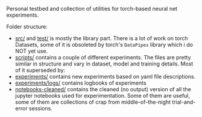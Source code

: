
Personal testbed and collection of utilities for torch-based 
neural net experiments.

Folder structure:

- [src/](src/) and [test/](src/) is mostly the library part.
  There is a lot of work on torch Datasets, some of it is
  obsoleted by torch's `DataPipes` library which i do NOT yet use.
- [scripts/](scripts/) contains a couple of different experiments.
  The files are pretty similar in structure and vary in dataset,
  model and training details. Most of it superseded by:
- [experiments/](experiments/) contains new experiments based on
  yaml file descriptions.
- [experiments/logs/](experiments/logs/) contains logbooks of 
  experiments
- [notebooks-cleaned/](notebooks-cleaned/) contains the cleaned (no output)
  version of all the jupyter notebooks used for experimentation. 
  Some of them are useful, some of them are collections of crap from
  middle-of-the-night trial-and-error sessions.
